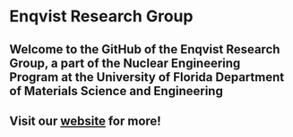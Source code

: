 # Enqvist Research Group

##  Welcome to the GitHub of the Enqvist Research Group, a part of the Nuclear Engineering Program at the University of Florida Department of Materials Science and Engineering
## Visit our [website](https://enqvist.mse.ufl.edu/) for more! 
